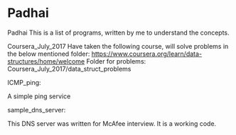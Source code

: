 Padhai
======

Padhai
This is a list of programs, written by me to understand the concepts.

Coursera_July_2017
Have taken the following course, will solve problems in the below mentioned folder:
https://www.coursera.org/learn/data-structures/home/welcome
Folder for problems:
Coursera_July_2017/data_struct_problems

ICMP_ping:

A simple ping service

sample_dns_server:

This DNS server was written for McAfee interview. It is a working code.
